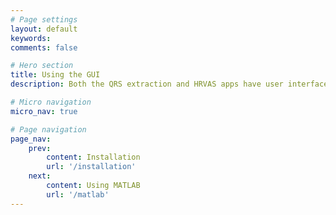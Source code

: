 ```yaml
---
# Page settings
layout: default
keywords:
comments: false

# Hero section
title: Using the GUI
description: Both the QRS extraction and HRVAS apps have user interfaces allowing for simple control of the pipeline. Find out about all the features here.

# Micro navigation
micro_nav: true

# Page navigation
page_nav:
    prev:
        content: Installation
        url: '/installation'
    next:
        content: Using MATLAB
        url: '/matlab'
---
```


